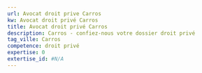 ```yaml
---
url: Avocat droit prive Carros
kw: Avocat droit privé Carros
title: Avocat droit privé Carros
description: Carros - confiez-nous votre dossier droit privé
tag_ville: Carros
competence: droit privé
expertise: 0
extertise_id: #N/A
---
```

